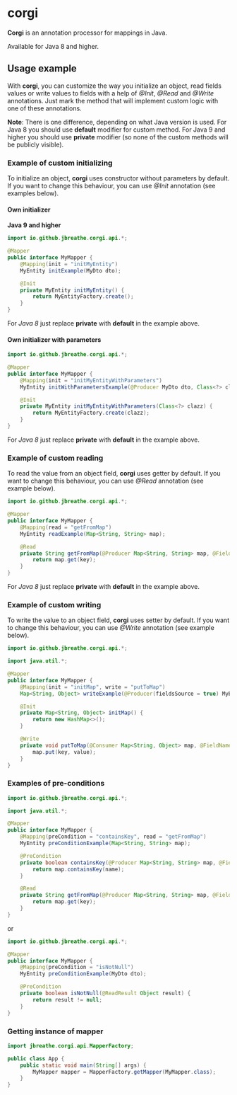 # corgi

**Corgi** is an annotation processor for mappings in Java.

Available for Java 8 and higher.

## Usage example

With **corgi**, you can customize the way you initialize an object, read fields values or write values to fields
with a help of *@Init*, *@Read* and *@Write* annotations.
Just mark the method that will implement custom logic with one of these annotations.

**Note**:
There is one difference, depending on what Java version is used.
For Java 8 you should use **default** modifier for custom method.
For Java 9 and higher you should use **private** modifier (so none of the custom methods will be publicly visible).

### Example of custom initializing
To initialize an object, **corgi** uses constructor without parameters by default.
If you want to change this behaviour, you can use *@Init* annotation (see examples below).

#### Own initializer
**Java 9 and higher**
```java
import io.github.jbreathe.corgi.api.*;

@Mapper
public interface MyMapper {
    @Mapping(init = "initMyEntity")
    MyEntity initExample(MyDto dto);

    @Init
    private MyEntity initMyEntity() {
        return MyEntityFactory.create();
    }
}
```
For *Java 8* just replace **private** with **default** in the example above.

#### Own initializer with parameters

```java
import io.github.jbreathe.corgi.api.*;

@Mapper
public interface MyMapper {
    @Mapping(init = "initMyEntityWithParameters")
    MyEntity initWithParametersExample(@Producer MyDto dto, Class<?> clazz);

    @Init
    private MyEntity initMyEntityWithParameters(Class<?> clazz) {
        return MyEntityFactory.create(clazz);
    }
}
```
For *Java 8* just replace **private** with **default** in the example above.

### Example of custom reading
To read the value from an object field, **corgi** uses getter by default.
If you want to change this behaviour, you can use *@Read* annotation (see example below).

```java
import io.github.jbreathe.corgi.api.*;

@Mapper
public interface MyMapper {
    @Mapping(read = "getFromMap")
    MyEntity readExample(Map<String, String> map);

    @Read
    private String getFromMap(@Producer Map<String, String> map, @FieldName String key) {
        return map.get(key);
    }
}
```
For *Java 8* just replace **private** with **default** in the example above.

### Example of custom writing
To write the value to an object field, **corgi** uses setter by default.
If you want to change this behaviour, you can use *@Write* annotation (see example below).

```java
import io.github.jbreathe.corgi.api.*;

import java.util.*;

@Mapper
public interface MyMapper {
    @Mapping(init = "initMap", write = "putToMap")
    Map<String, Object> writeExample(@Producer(fieldsSource = true) MyEntity entity);

    @Init
    private Map<String, Object> initMap() {
        return new HashMap<>();
    }

    @Write
    private void putToMap(@Consumer Map<String, Object> map, @FieldName String key, @ReadResult Object value) {
        map.put(key, value);
    }
}
```

### Examples of pre-conditions

```java
import io.github.jbreathe.corgi.api.*;

import java.util.*;

@Mapper
public interface MyMapper {
    @Mapping(preCondition = "containsKey", read = "getFromMap")
    MyEntity preConditionExample(Map<String, String> map);

    @PreCondition
    private boolean containsKey(@Producer Map<String, String> map, @FieldName String name) {
        return map.containsKey(name);
    }

    @Read
    private String getFromMap(@Producer Map<String, String> map, @FieldName String key) {
        return map.get(key);
    }
}
```
or
```java
import io.github.jbreathe.corgi.api.*;

@Mapper
public interface MyMapper {
    @Mapping(preCondition = "isNotNull")
    MyEntity preConditionExample(MyDto dto);

    @PreCondition
    private boolean isNotNull(@ReadResult Object result) {
        return result != null;
    }
}
```

### Getting instance of mapper

```java
import jbreathe.corgi.api.MapperFactory;

public class App {
    public static void main(String[] args) {
        MyMapper mapper = MapperFactory.getMapper(MyMapper.class);
    }
}
```
